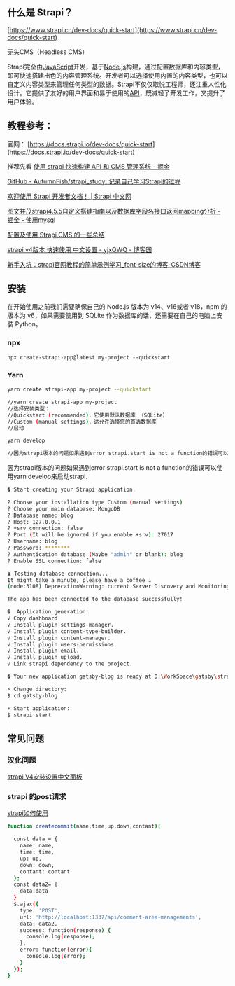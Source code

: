 ## 什么是 Strapi？
[https://www.strapi.cn/dev-docs/quick-start](https://www.strapi.cn/dev-docs/quick-start)

无头CMS（Headless CMS）

Strapi完全由[JavaScript](https://www.chengzz.com/tag/javascript)开发，基于[Node.js](https://www.chengzz.com/tag/node-js)构建，通过配置数据库和内容类型，即可快速搭建出色的内容管理系统。开发者可以选择使用内置的内容类型，也可以自定义内容类型来管理任何类型的数据。Strapi不仅仅取悦工程师，还注重人性化设计。它提供了友好的用户界面和易于使用的[API](https://www.chengzz.com/tag/api)，既减轻了开发工作，又提升了用户体验。
## 教程参考：

官网：
[https://docs.strapi.io/dev-docs/quick-start](https://docs.strapi.io/dev-docs/quick-start)

推荐先看
[使用 strapi 快速构建 API 和 CMS 管理系统 - 掘金](https://juejin.cn/post/7205930226445991973)

[GitHub - AutumnFish/strapi_study: 记录自己学习Strapi的过程](https://github.com/AutumnFish/strapi_study)

[欢迎使用 Strapi 开发者文档！ | Strapi 中文网](https://strapi.nodejs.cn/dev-docs/intro)


[图文并茂strapi4.5.5自定义搭建指南以及数据库字段名接口返回mapping分析 - 掘金 - 使用mysql](https://juejin.cn/post/7186297156788535333)


[配置及使用 Strapi CMS 的一些总结](https://www.pipipi.net/29235.html)

[strapi v4版本 快速使用 中文设置 - yjxQWQ - 博客园](https://www.cnblogs.com/xxdmua/articles/17358103.html)

[新手入坑：strapi官网教程的简单示例学习_font-size的博客-CSDN博客](https://blog.csdn.net/qq_36812165/article/details/115533628)

## 安装
在开始使用之前我们需要确保自己的 Node.js 版本为 v14、v16或者 v18，npm 的版本为 v6，如果需要使用到 SQLite 作为数据库的话，还需要在自己的电脑上安装 Python。
### npx
```vue
npx create-strapi-app@latest my-project --quickstart
```
### Yarn
```bash
yarn create strapi-app my-project --quickstart

//yarn create strapi-app my-project
//选择安装类型：
//Quickstart (recommended)，它使用默认数据库 （SQLite）
//Custom (manual settings)，这允许选择您的首选数据库
//启动

yarn develop

//因为strapi版本的问题如果遇到error strapi.start is not a function的错误可以使用yarn develop来启动strapi.

```
因为strapi版本的问题如果遇到error strapi.start is not a function的错误可以使用yarn develop来启动strapi.
```bash
� Start creating your Strapi application.

? Choose your installation type Custom (manual settings)
? Choose your main database: MongoDB
? Database name: blog
? Host: 127.0.0.1
? +srv connection: false
? Port (It will be ignored if you enable +srv): 27017
? Username: blog
? Password: ********
? Authentication database (Maybe "admin" or blank): blog
? Enable SSL connection: false

⏳ Testing database connection...
It might take a minute, please have a coffee ☕️
(node:3108) DeprecationWarning: current Server Discovery and Monitoring engine is deprecated, and will be removed in a future version. To use the new Server Discover and Monitoring engine, pass option { useUnifiedTopology: true } to the MongoClient constructor.

The app has been connected to the database successfully!

�  Application generation:
√ Copy dashboard
√ Install plugin settings-manager.
√ Install plugin content-type-builder.
√ Install plugin content-manager.
√ Install plugin users-permissions.
√ Install plugin email.
√ Install plugin upload.
√ Link strapi dependency to the project.

� Your new application gatsby-blog is ready at D:\WorkSpace\gatsby\strapi-gatsby-starter\gatsby-blog.

⚡️ Change directory:
$ cd gatsby-blog

⚡️ Start application:
$ strapi start
```
## 常见问题
### 汉化问题
[strapi V4安装设置中文面板](https://www.cnblogs.com/zhaoyun4122/p/16246376.html)

### strapi 的post请求
[strapi如何使用](https://www.cnblogs.com/xxdmua/articles/17358103.html)
```bash
function createcommit(name,time,up,down,contant){

  const data = {
    name: name,
    time: time,
    up: up,
    down: down,
    contant: contant
  };
  const data2= {
    data:data
  }
  $.ajax({
    type: 'POST',
    url: 'http://localhost:1337/api/comment-area-managements',
    data: data2,
    success: function(response) {
      console.log(response);
    },
    error: function(error){
      console.log(error);
    }
  });
}
```
